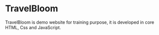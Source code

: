 # TravelBloom
TravelBloom is demo website for training purpose, it is developed in core HTML, Css and JavaScript. 
